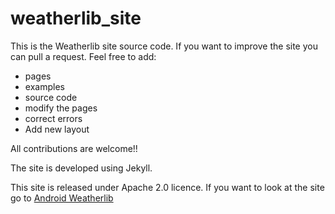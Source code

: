 # weatherlib_site

This is the Weatherlib site source code. If you want to improve the site you can pull
a request.
Feel free to add:

+ pages
+ examples
+ source code
+ modify the pages
+ correct errors
+ Add new layout

All contributions are welcome!!

The site is developed using Jekyll.

This site is released under Apache 2.0 licence.
If you want to look at the site go to [Android Weatherlib](http://survivingwithandroid.github.io/WeatherLib/)

